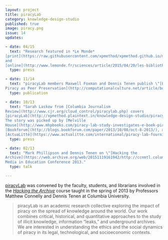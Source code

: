```yaml
---
layout: project
title: piracyLab
category: knowledge-design-studio
published: true
image: piracy.png
issue: 14
updates:

- date: 04/15
  text: "Research featured in *Le Monde*
[print](https://raw.githubusercontent.com/xpmethod/xpmethod.github.io/master/public/images/lemonde1.png)
and
[online](http://www.lemonde.fr/sciences/article/2015/04/20/les-bibliotheques-clandestines-de-l-edition-scientifique_4619506_1650684.html)."
  type: press

- date: 11/14
  text: "piracyLab members Maxwell Foxman and Dennis Tenen publish \"[Book
Piracy as Peer Preservation](http://computationalculture.net/article/book-piracy-as-peer-preservation)\" in Computational Culture, no. 4."
  type: publication

- date: 10/13
  text: "Sarah Laskow from [Columbia Journalism
Review](http://www.cjr.org/cloud_control/piracylab.php) covers
[piracyLab](http://xpmethod.plaintext.in/knowledge-design-studio/piracyLab.html).
The story was picked up by [Melville
House](http://www.mhpbooks.com/piracy-lab-study-investigates-e-book-piracy/),
[Bookforum](http://blogs.bookforum.com/paper/2013/10/08/oct-8-2013/), and
[ActuaLitté](https://www.actualitte.com/international/piracy-lab-fournit-son-eclairage-sur-le-piratage-de-contenus-universitaires-45495.htm)."
  type: press

- date: 02/13
  text: "Mark Phillipson and Dennis Tenen on \"[Hacking the
Archive](https://web.archive.org/web/20151119161942/http://ccnmtl.columbia.edu/nme2013/sessions.html)\" at New
Media in Education Conference 2013."
  type: talk

---
```


[piracyLab](http://piracylab.org/) was convened by the faculty, students, and
librarians involved in the [*Hacking the
Archive*](https://docs.google.com/document/d/1c_Gts-FzjsdnOLcIMugq4B61uMGjiFOEzJ7ecEENSbo/edit?usp=sharing)
course taught in the spring of 2013 by Professors Matthew Connelly and Dennis
Tenen at Columbia University.

> piracyLab is an academic research collective exploring the impact of piracy
on the spread of knowledge around the world. Our work combines critical,
historical, and quantitative approaches to the study of illicit knowledge,
information “leaks,” and underground archives. We are interested in
understanding the ethics and the social dynamics of piracy in its legal,
technological, and socioeconomic contexts.
